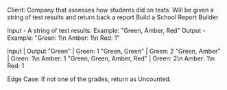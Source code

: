 Client: Company that assesses how students did on tests.
Will be given a string of test results and return back a report
Build a School Report Builder

Input - A string of test results. Example: "Green, Amber, Red"
Output - Example: "Green: 1\n Amber: 1\n Red: 1"


Input   |   Output
"Green" |   Green: 1
"Green, Green" | Green: 2
"Green, Amber" | Green: 1\n Amber: 1
"Green, Green, Amber, Red" | Green: 2\n Amber: 1\n Red: 1

Edge Case: If not one of the grades, return as Uncounted.
